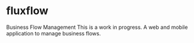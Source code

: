 # fluxflow
Business Flow Management
This is a work in progress.
A web and mobile application to manage business flows.
